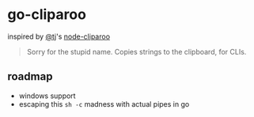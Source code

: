 
# go-cliparoo

inspired by [@tj]'s [node-cliparoo]

> Sorry for the stupid name. Copies strings to the clipboard, for CLIs.

## roadmap
* windows support
* escaping this `sh -c` madness with actual pipes in go


[@tj]: https://github.com/tj
[node-cliparoo]: https://github.com/tj/node-cliparoo
